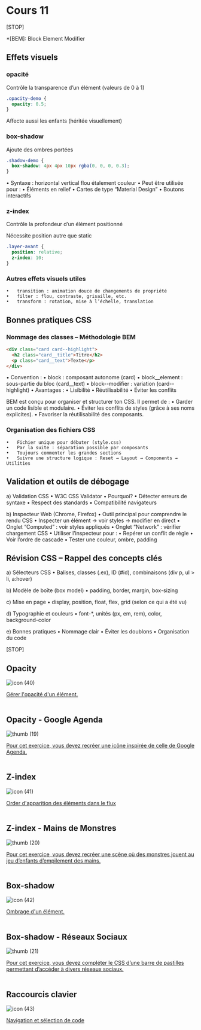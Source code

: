 # Cours 11

[STOP]

<!-- CSS avancé et bonnes pratiques
Effets visuels
Méthodologie BEM
Outils de débogage
Révision CSS 


	•	Organisation des fichiers/règles (sections, commentaires, ordre logique, shorthands vs longhands).
	•	Nommage sobre (inspiration BEM très légère : bloc__élément–état, sans méthodo avancée).
	•	Réduction de la spécificité, éviter !important.
	•	États visuels non animés (ex. styles de hover/active uniquement via couleurs/bordures/ombrages).
	•	Ombres & séparateurs : box-shadow basique; outline pour debug visuel (sans outils d’inspection).
	•	Révision globale : consolidation des compétences des 3 cours précédents.


	Préparation à l'examen
-->

*[BEM]: Block Element Modifier

## Effets visuels

### opacité

Contrôle la transparence d’un élément (valeurs de 0 à 1)

```css
.opacity-demo {
  opacity: 0.5;
}
```

Affecte aussi les enfants (héritée visuellement)

### box-shadow

Ajoute des ombres portées

```css
.shadow-demo {
  box-shadow: 4px 4px 10px rgba(0, 0, 0, 0.3);
}
```

•	Syntaxe : horizontal vertical flou étalement couleur
•	Peut être utilisée pour :
	•	Éléments en relief
	•	Cartes de type “Material Design”
	•	Boutons interactifs

### z-index

Contrôle la profondeur d’un élément positionné

Nécessite position autre que static

```css
.layer-avant {
  position: relative;
  z-index: 10;
}
```

### Autres effets visuels utiles

	•	transition : animation douce de changements de propriété
	•	filter : flou, contraste, grisaille, etc.
	•	transform : rotation, mise à l’échelle, translation

## Bonnes pratiques CSS

### Nommage des classes – Méthodologie BEM

```html
<div class="card card--highlight">
  <h2 class="card__title">Titre</h2>
  <p class="card__text">Texte</p>
</div>
```

•	Convention :
	•	block : composant autonome (card)
	•	block__element : sous-partie du bloc (card__text)
	•	block--modifier : variation (card--highlight)
•	Avantages :
	•	Lisibilité
	•	Réutilisabilité
	•	Éviter les conflits


BEM est conçu pour organiser et structurer ton CSS. Il permet de :
	•	Garder un code lisible et modulaire.
	•	Éviter les conflits de styles (grâce à ses noms explicites).
	•	Favoriser la réutilisabilité des composants.

### Organisation des fichiers CSS

	•	Fichier unique pour débuter (style.css)
	•	Par la suite : séparation possible par composants
	•	Toujours commenter les grandes sections
	•	Suivre une structure logique : Reset → Layout → Components → Utilities

## Validation et outils de débogage

a) Validation CSS
	•	W3C CSS Validator
	•	Pourquoi?
		•	Détecter erreurs de syntaxe
		•	Respect des standards
		•	Compatibilité navigateurs

b) Inspecteur Web (Chrome, Firefox)
	•	Outil principal pour comprendre le rendu CSS
	•	Inspecter un élément → voir styles → modifier en direct
	•	Onglet “Computed” : voir styles appliqués
	•	Onglet “Network” : vérifier chargement CSS
	•	Utiliser l’inspecteur pour :
		•	Repérer un conflit de règle
		•	Voir l’ordre de cascade
		•	Tester une couleur, ombre, padding

## Révision CSS – Rappel des concepts clés

a) Sélecteurs CSS
	•	Balises, classes (.ex), ID (#id), combinaisons (div p, ul > li, a:hover)

b) Modèle de boîte (box model)
	•	padding, border, margin, box-sizing

c) Mise en page
	•	display, position, float, flex, grid (selon ce qui a été vu)

d) Typographie et couleurs
	•	font-*, unités (px, em, rem), color, background-color

e) Bonnes pratiques
	•	Nommage clair
	•	Éviter les doublons
	•	Organisation du code

[STOP]

## Opacity

![icon (40)](https://github.com/user-attachments/assets/2e835b53-6749-47a5-a53d-1f8764217acf)


[Gérer l'opacité d'un élément.](./css/opacity.md)
<br>
<br>


## Opacity - Google Agenda

![thumb (19)](https://github.com/user-attachments/assets/596b7b57-a84e-4664-b9cb-cdebbd976308)

[Pour cet exercice, vous devez recréer une icône inspirée de celle de Google Agenda.](./exercices/google-agenda.md)
<br>
<br>


## Z-index

![icon (41)](https://github.com/user-attachments/assets/3819807f-87a4-49a0-899b-0dd8e707c01e)

[Order d'apparition des éléments dans le flux](./css/z-index.md)
<br>
<br>


## Z-index - Mains de Monstres


![thumb (20)](https://github.com/user-attachments/assets/03ccfc8f-92b4-4eab-a3d7-67e758a07fbf)


[Pour cet exercice, vous devez recréer une scène où des monstres jouent au jeu d’enfants d’empilement des mains.](./exercices/mains-de-monstres.md)
<br>
<br>


## Box-shadow

![icon (42)](https://github.com/user-attachments/assets/f4d51588-2fbc-4856-be74-0071ab7ab0bc)


[Ombrage d'un élément.](./css/box-shadow.md)
<br>
<br>

## Box-shadow - Réseaux Sociaux

![thumb (21)](https://github.com/user-attachments/assets/8ee62c0e-7f48-4223-8e62-1e62cad413ba)

[Pour cet exercice, vous devez compléter le CSS d’une barre de pastilles permettant d’accéder à divers réseaux sociaux.](./exercices/reseaux-sociaux.md)
<br>
<br>


## Raccourcis clavier

![icon (43)](https://github.com/user-attachments/assets/c4558f45-d4c5-406e-be38-a6a5702aeb58)

[Navigation et sélection de code](./autres/raccourcis-clavier.md)
<br>
<br>


